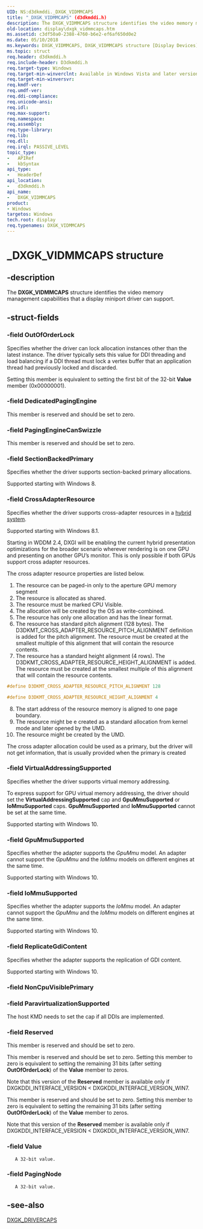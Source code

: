 ```yaml
---
UID: NS:d3dkmddi._DXGK_VIDMMCAPS
title: "_DXGK_VIDMMCAPS" (d3dkmddi.h)
description: The DXGK_VIDMMCAPS structure identifies the video memory management capabilities that a display miniport driver can support.
old-location: display\dxgk_vidmmcaps.htm
ms.assetid: c3df50a0-2388-4760-b6e2-ef6af650d0e2
ms.date: 05/10/2018
ms.keywords: DXGK_VIDMMCAPS, DXGK_VIDMMCAPS structure [Display Devices], DmStructs_0ec3e7bb-c14e-41b8-a148-7f77153972e8.xml, _DXGK_VIDMMCAPS, d3dkmddi/DXGK_VIDMMCAPS, display.dxgk_vidmmcaps
ms.topic: struct
req.header: d3dkmddi.h
req.include-header: D3dkmddi.h
req.target-type: Windows
req.target-min-winverclnt: Available in Windows Vista and later versions of the Windows operating systems.
req.target-min-winversvr:
req.kmdf-ver:
req.umdf-ver:
req.ddi-compliance:
req.unicode-ansi:
req.idl:
req.max-support:
req.namespace:
req.assembly:
req.type-library:
req.lib:
req.dll:
req.irql: PASSIVE_LEVEL
topic_type:
-	APIRef
-	kbSyntax
api_type:
-	HeaderDef
api_location:
-	d3dkmddi.h
api_name:
-	DXGK_VIDMMCAPS
product:
- Windows
targetos: Windows
tech.root: display
req.typenames: DXGK_VIDMMCAPS
---
```


# _DXGK_VIDMMCAPS structure


## -description


The <b>DXGK_VIDMMCAPS</b> structure identifies the video memory management capabilities that a display miniport driver can support.


## -struct-fields




### -field OutOfOrderLock

Specifies whether the driver can lock allocation instances other than the latest instance. The driver typically sets this value for DDI threading and load balancing if a DDI thread must lock a vertex buffer that an application thread had previously locked and discarded.

Setting this member is equivalent to setting the first bit of the 32-bit <b>Value</b> member (0x00000001).


### -field DedicatedPagingEngine

This member is reserved and should be set to zero.


### -field PagingEngineCanSwizzle

This member is reserved and should be set to zero.


### -field SectionBackedPrimary

Specifies whether the driver supports section-backed primary allocations.

Supported starting with Windows 8.


### -field CrossAdapterResource

Specifies whether the driver supports cross-adapter resources in a <a href="https://msdn.microsoft.com/ECBB0AA7-50C2-41C8-9DC6-6EEFC5CEEB15">hybrid system</a>.

Supported starting with Windows 8.1.

Starting in WDDM 2.4, DXGI will be enabling the current hybrid presentation optimizations for the broader scenario wherever rendering is on one GPU and presenting on another GPU’s monitor. This is only possible if both GPUs support cross adapter resources.

The cross adapter resource properties are listed below.

1. The resource can be paged-in only to the aperture GPU memory segment
2. The resource is allocated as shared.
3. The resource must be marked CPU Visible.
4. The allocation will be created by the OS as write-combined.
5. The resource has only one allocation and has the linear format.
6. The resource has standard pitch alignment (128 bytes). The D3DKMT_CROSS_ADAPTER_RESOURCE_PITCH_ALIGNMENT definition is added for the pitch alignment. The resource must be created at the smallest multiple of this alignment that will contain the resource contents.
7. The resource has a standard height alignment (4 rows). The D3DKMT_CROSS_ADAPTER_RESOURCE_HEIGHT_ALIGNMENT is added. The resource must be created at the smallest multiple of this alignment that will contain the resource contents.

```cpp
#define D3DKMT_CROSS_ADAPTER_RESOURCE_PITCH_ALIGNMENT 128

#define D3DKMT_CROSS_ADAPTER_RESOURCE_HEIGHT_ALIGNMENT 4
```

8. The start address of the resource memory is aligned to one page boundary.
9. The resource might be e created as a standard allocation from kernel mode and later opened by the UMD.
10. The resource might be created by the UMD.

The cross adapter allocation could be used as a primary, but the driver will not get information, that is usually provided when the primary is created

### -field VirtualAddressingSupported

Specifies whether the driver supports virtual memory addressing.

To express support for GPU virtual memory addressing, the driver should set the <b>VirtualAddressingSupported</b> cap and <b>GpuMmuSupported</b> or <b>IoMmuSupported</b> caps.
<b>GpuMmuSupported</b> and <b>IoMmuSupported</b> cannot be set at the same time.


Supported starting with Windows 10.


### -field GpuMmuSupported

Specifies whether the adapter supports the <i>GpuMmu</i> model. An adapter cannot support the <i>GpuMmu</i> and the <i>IoMmu</i> models on different engines at the same time.

Supported starting with Windows 10.


### -field IoMmuSupported

Specifies whether the adapter supports the <i>IoMmu</i> model. An adapter cannot support the <i>GpuMmu</i> and the <i>IoMmu</i> models on different engines at the same time.

Supported starting with Windows 10.


### -field ReplicateGdiContent

Specifies whether the adapter supports the replication of GDI content.

Supported starting with Windows 10.


### -field NonCpuVisiblePrimary




### -field ParavirtualizationSupported

The host KMD needs to set the cap if all DDIs are implemented.


### -field Reserved

This member is reserved and should be set to zero.

This member is reserved and should be set to zero. Setting this member to zero is equivalent to setting the remaining 31 bits (after setting <b>OutOfOrderLock</b>) of the <b>Value</b> member to zeros.

Note that this version of the <b>Reserved</b> member is available only if DXGKDDI_INTERFACE_VERSION &lt; DXGKDDI_INTERFACE_VERSION_WIN7.

This member is reserved and should be set to zero. Setting this member to zero is equivalent to setting the remaining 31 bits (after setting <b>OutOfOrderLock</b>) of the <b>Value</b> member to zeros.

Note that this version of the <b>Reserved</b> member is available only if DXGKDDI_INTERFACE_VERSION &lt; DXGKDDI_INTERFACE_VERSION_WIN7.


### -field Value


       A 32-bit value.
      


### -field PagingNode

       A 32-bit value.



## -see-also




<a href="https://msdn.microsoft.com/library/windows/hardware/ff561062">DXGK_DRIVERCAPS</a>
 

 

